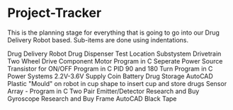 # Project-Tracker
This is the planning stage for everything that is going to go into our Drug Delivery Robot based.
Sub-items are done using indentations.

Drug Delivery Robot
  Drug Dispenser
  Test
    Location
    Substystem
  Drivetrain
    Two Wheel Drive
      Component
        Motor
          Program in C
      Seperate Power Source
        Transistor for ON/OFF
          Program in C
    PID
      90 and 180 Turn
        Program in C
  Power Systems
    2.2V-3.6V Supply
      Coin Battery
  Drug Storage
    AutoCAD
      Plastic "Mould" on robot in cup shape to insert cup and store drugs
  Sensor Array - Program in C
    Two Pair Emitter/Detector
      Research and Buy
    Gyroscope
      Research and Buy
  Frame
    AutoCAD
  Black Tape
  
    
